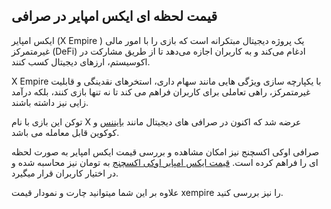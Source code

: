 

## قیمت لحظه ای ایکس امپایر در صرافی

ایکس امپایر (X Empire ) یک پروژه دیجیتال مبتکرانه است که بازی را با امور مالی غیرمتمرکز (DeFi) ادغام می‌کند و به کاربران اجازه می‌دهد تا از طریق مشارکت در اکوسیستم، ارزهای دیجیتال کسب کنند.

X Empire با یکپارچه‌ سازی ویژگی‌ هایی مانند سهام‌ داری، استخرهای نقدینگی و قابلیت غیرمتمرکز، راهی تعاملی برای کاربران فراهم می‌ کند تا نه تنها بازی کنند، بلکه درآمد زایی نیز داشته باشند.

توکن این بازی با نام X عرضه شد که اکنون در صرافی های دیجیتال مانند [بایننس](https://www.binance.com/en-GB) و کوکوین قابل معامله می باشد.

صرافی اوکی اکسچنج نیز امکان مشاهده و بررسی قیمت ایکس امپایر به صورت لحظه ای را فراهم کرده است. [قیمت ایکس امپایر اوکی اکسچنج](https://ok-ex.io/buy-and-sell/X/) به تومان نیز محاسبه شده و در اختیار کاربران قرار میگیرد.

علاوه بر این شما میتوانید چارت و نمودار قیمت xempire را نیز بررسی کنید.
